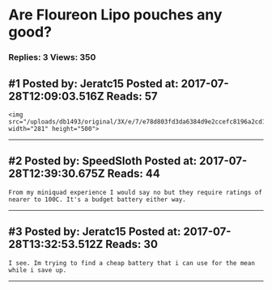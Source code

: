 # Are Floureon Lipo pouches any good?

### Replies: 3 Views: 350

## \#1 Posted by: Jeratc15 Posted at: 2017-07-28T12:09:03.516Z Reads: 57

```
<img src="/uploads/db1493/original/3X/e/7/e78d803fd3da6384d9e2ccefc8196a2cd17ce7df.jpg" width="281" height="500">
```

---
## \#2 Posted by: SpeedSloth Posted at: 2017-07-28T12:39:30.675Z Reads: 44

```
From my miniquad experience I would say no but they require ratings of nearer to 100C. It's a budget battery either way.
```

---
## \#3 Posted by: Jeratc15 Posted at: 2017-07-28T13:32:53.512Z Reads: 30

```
I see. Im trying to find a cheap battery that i can use for the mean while i save up.
```

---
